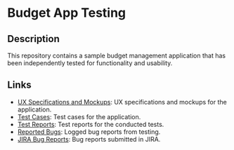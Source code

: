 # Budget App Testing

## Description

This repository contains a sample budget management application that has been independently tested for functionality and usability.

## Links

- [UX Specifications and Mockups](https://github.com/Martabtk/manual_testing_examples/blob/main/UX_Specs.png): UX specifications and mockups for the application.
- [Test Cases](https://docs.google.com/spreadsheets/d/11CLJaDg8iAJ6i0QIIMYN3Ra4EQQ-_iPc/edit?usp=sharing&ouid=113025290438047598550&rtpof=true&sd=true): Test cases for the application.
- [Test Reports](https://docs.google.com/spreadsheets/d/1UAMFtLza0mU1nP7UI8JK9zdXm94P9nXI/edit?usp=sharing&ouid=113025290438047598550&rtpof=true&sd=true): Test reports for the conducted tests.
- [Reported Bugs](https://docs.google.com/spreadsheets/d/12rlrq-tcto4VC7huCowOA5HPJqYLBtpu/edit?usp=sharing&ouid=113025290438047598550&rtpof=true&sd=true): Logged bug reports from testing.
- [JIRA Bug Reports](https://drive.google.com/drive/folders/1GglPppQT9fQdYuoqHn1Ou5it5HREB1su?usp=sharing): Bug reports submitted in JIRA.



